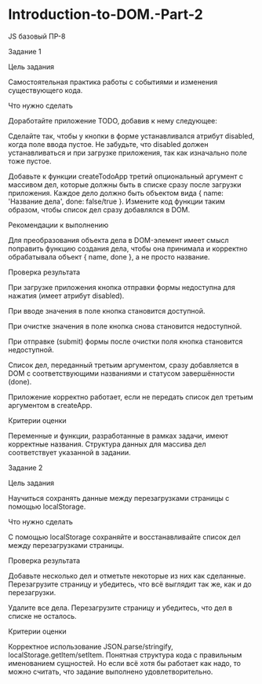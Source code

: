 # Introduction-to-DOM.-Part-2
JS базовый ПР-8

Задание 1

Цель задания

Самостоятельная практика работы с событиями и изменения существующего кода.

Что нужно сделать

Доработайте приложение TODO, добавив к нему следующее:

Сделайте так, чтобы у кнопки в форме устанавливался атрибут disabled, когда поле ввода пустое. Не забудьте, что disabled должен устанавливаться и при загрузке приложения, так как изначально поле тоже пустое.

Добавьте к функции createTodoApp третий опциональный аргумент с массивом дел, которые должны быть в списке сразу после загрузки приложения. Каждое дело должно быть объектом вида { name: 'Название дела', done: false/true }. Измените код функции таким образом, чтобы список дел сразу добавлялся в DOM.

Рекомендации к выполнению

Для преобразования объекта дела в DOM-элемент имеет смысл поправить функцию создания дела, чтобы она принимала и корректно обрабатывала объект { name, done }, а не просто название.

Проверка результата

При загрузке приложения кнопка отправки формы недоступна для нажатия (имеет атрибут disabled).

При вводе значения в поле кнопка становится доступной.

При очистке значения в поле кнопка снова становится недоступной.

При отправке (submit) формы после очистки поля кнопка становится недоступной.

Список дел, переданный третьим аргументом, сразу добавляется в DOM с соответствующими названиями и статусом завершённости (done).

Приложение корректно работает, если не передать список дел третьим аргументом в createApp.

Критерии оценки

Переменные и функции, разработанные в рамках задачи, имеют корректные названия. Структура данных для массива дел соответствует указанной в задании.



Задание 2

Цель задания

Научиться сохранять данные между перезагрузками страницы с помощью localStorage.

Что нужно сделать

С помощью localStorage сохраняйте и восстанавливайте список дел между перезагрузками страницы.

Проверка результата

Добавьте несколько дел и отметьте некоторые из них как сделанные. Перезагрузите страницу и убедитесь, что всё выглядит так же, как и до перезагрузки.

Удалите все дела. Перезагрузите страницу и убедитесь, что дел в списке не осталось.

Критерии оценки

Корректное использование JSON.parse/stringify, localStorage.getItem/setItem. Понятная структура кода с правильным именованием сущностей. Но если всё хотя бы работает как надо, то можно считать, что задание выполнено удовлетворительно.

